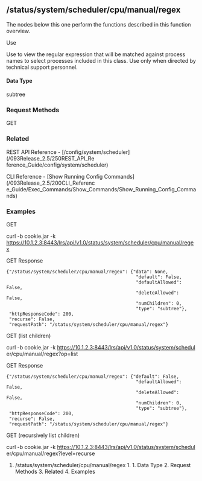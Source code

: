 ## /status/system/scheduler/cpu/manual/regex

The nodes below this one perform the functions described in this function
overview.

Use

Use to view the regular expression that will be matched against process names
to select processes included in this class. Use only when directed by
technical support personnel.

#### Data Type

subtree

### Request Methods

GET

### Related

REST API Reference - [/config/system/scheduler](/093Release_2.5/250REST_API_Re
ference_Guide/config/system/scheduler)

CLI Reference - [Show Running Config Commands](/093Release_2.5/200CLI_Referenc
e_Guide/Exec_Commands/Show_Commands/Show_Running_Config_Commands)

### Examples

GET

curl -b cookie.jar -k
https://10.1.2.3:8443/lrs/api/v1.0/status/system/scheduler/cpu/manual/regex

GET Response

    
    
    {"/status/system/scheduler/cpu/manual/regex": {"data": None,
                                                    "default": False,
                                                    "defaultAllowed": False,
                                                    "deleteAllowed": False,
                                                    "numChildren": 0,
                                                    "type": "subtree"},
     "httpResponseCode": 200,
     "recurse": False,
     "requestPath": "/status/system/scheduler/cpu/manual/regex"}
    

GET (list children)

curl -b cookie.jar -k https://10.1.2.3:8443/lrs/api/v1.0/status/system/schedul
er/cpu/manual/regex?op=list

GET Response

    
    
    {"/status/system/scheduler/cpu/manual/regex": {"default": False,
                                                    "defaultAllowed": False,
                                                    "deleteAllowed": False,
                                                    "numChildren": 0,
                                                    "type": "subtree"},
     "httpResponseCode": 200,
     "recurse": False,
     "requestPath": "/status/system/scheduler/cpu/manual/regex"}
    

GET (recursively list children)

curl -b cookie.jar -k https://10.1.2.3:8443/lrs/api/v1.0/status/system/schedul
er/cpu/manual/regex?level=recurse

  1. /status/system/scheduler/cpu/manual/regex
    1.       1. Data Type
    2. Request Methods
    3. Related
    4. Examples

